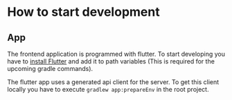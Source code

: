 # How to start development

## App

The frontend application is programmed with flutter. To start developing you have
to [install Flutter](https://docs.flutter.dev/get-started/install) and add it to path
variables (This is required for the upcoming gradle commands).

The flutter app uses a generated api client for the server. To get this client locally you have to
execute ```gradlew app:prepareEnv``` in the root project.
